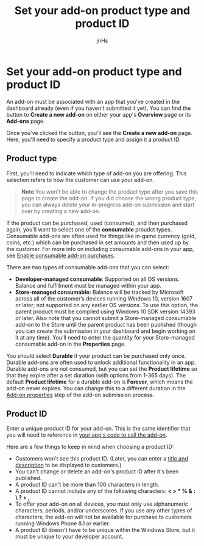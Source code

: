 ﻿---
author: jnHs
Description: When you create a new add-on in the Windows Dev Center dashboard, you need to specify a product type and assign it a product ID.
title: Set your add-on product type and product ID
ms.assetid: 59497B0F-82F0-4CEE-B628-040EF9ED8D3D
---

# Set your add-on product type and product ID

An add-on must be associated with an app that you've created in the dashboard already (even if you haven't submitted it yet). You can find the button to **Create a new add-on** on either your app's **Overview** page or its **Add-ons** page.

Once you've clicked the button, you'll see the **Create a new add-on** page. Here, you'll need to specify a product type and assign it a product ID.

## Product type

First, you'll need to indicate which type of add-on you are offering. This selection refers to how the customer can use your add-on.

> **Note** You won't be able to change the product type after you save this page to create the add-on. If you did choose the wrong product type, you can always delete your in-progress add-on submission and start over by creating a new add-on.

If the product can be purchased, used (consumed), and then purchased again, you'll want to select one of the **consumable** proudct types. Consumable add-ons are often used for things like in-game currency (gold, coins, etc.) which can be purchased in set amounts and then used up by the customer. For more info on including consumable add-ons in your app, see [Enable consumable add-on purchases](../monetize/enable-consumable-add-on-purchases.md).

There are two types of consumable add-ons that you can select:

- **Developer-managed consumable**: Supported on all OS versions. Balance and fulfillment must be managed within your app. 
- **Store-managed consumable:** Balance will be tracked by Microsoft across all of the customer’s devices running Windows 10, version 1607 or later; not supported on any earlier OS versions. To use this option, the parent product must be compiled using Windows 10 SDK version 14393 or later. Also note that you cannot submit a Store-managed consumable add-on to the Store until the parent product has been published (though you can create the submission in your dashboard and begin working on it at any time). You'll need to enter the quantity for your Store-managed consumable add-on in the **Properties** page.

You should select **Durable** if your product can be purchased only once. Durable add-ons are often used to unlock additional functionality in an app. Durable add-ons are not consumed, but you can set the **Product lifetime** so that they expire after a set duration (with options from 1-365 days). The default **Product lifetime** for a durable add-on is **Forever**, which means the add-on never expires. You can change this to a different duration in the [Add-on properties](enter-add-on-properties.md) step of the add-on submission process.

## Product ID

Enter a unique product ID for your add-on. This is the same identifier that you will need to reference in [your app's code to call the add-on](https://msdn.microsoft.com/library/windows/apps/mt219684).

Here are a few things to keep in mind when choosing a product ID:

-   Customers won't see this product ID. (Later, you can enter a [title and description](create-add-on-descriptions.md) to be displayed to customers.)
-   You can’t change or delete an add-on's product ID after it's been published.
-   A product ID can't be more than 100 characters in length.
-   A product ID cannot include any of the following characters: **&lt; &gt; \* % & : \\ ? + ,**
-   To offer your add-on on all devices, you must only use alphanumeric characters, periods, and/or underscores. If you use any other types of characters, the add-on will not be available for purchase to customers running Windows Phone 8.1 or earlier.
-   A product ID doesn't have to be unique within the Windows Store, but it must be unique to your developer account.
 




